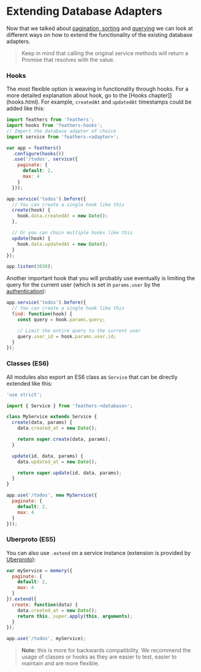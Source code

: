# Extending Database Adapters

Now that we talked about [pagination, sorting](pagination.md) and [querying](querying.md) we can look at different ways on how to extend the functionality of the existing database adapters.

> Keep in mind that calling the original service methods will return a Promise that resolves with the value.

### Hooks

The most flexible option is weaving in functionality through hooks. For a more detailed explanation about hook, go to the [Hooks chapter]](hooks.html). For example, `createdAt` and `updatedAt` timestamps could be added like this:

```js
import feathers from 'feathers';
import hooks from 'feathers-hooks';
// Import the database adapter of choice
import service from 'feathers-<adapter>';

var app = feathers()
  .configure(hooks())
  .use('/todos', service({
    paginate: {
      default: 2,
      max: 4
    }
  }));

app.service('todos').before({
  // You can create a single hook like this
  create(hook) {
    hook.data.createdAt = new Date();
  },

  // Or you can chain multiple hooks like this
  update(hook) {
    hook.data.updatedAt = new Date();
  }
});

app.listen(3030);
```

Another important hook that you will probably use eventually is limiting the query for the current user (which is set in `params.user` by the [authentication](authentication/readme.html)):

```js
app.service('todos').before({
  // You can create a single hook like this
  find: function(hook) {
    const query = hook.params.query;

    // Limit the entire query to the current user
    query.user_id = hook.params.user.id;
  }
});
```

### Classes (ES6)

All modules also export an ES6 class as `Service` that can be directly extended like this:

```js
'use strict';

import { Service } from 'feathers-<database>';

class MyService extends Service {
  create(data, params) {
    data.created_at = new Date();

    return super.create(data, params);
  }

  update(id, data, params) {
    data.updated_at = new Date();

    return super.update(id, data, params);
  }
}

app.use('/todos', new MyService({
  paginate: {
    default: 2,
    max: 4
  }
}));
```

### Uberproto (ES5)

You can also use `.extend` on a service instance (extension is provided by [Uberproto](https://github.com/daffl/uberproto)):

```js
var myService = memory({
  paginate: {
    default: 2,
    max: 4
  }
}).extend({
  create: function(data) {
    data.created_at = new Date();
    return this._super.apply(this, arguments);
  }
});

app.use('/todos', myService);
```

> **Note:** this is more for backwards compatibility. We recommend the usage of classes or hooks as they are easier to test, easier to maintain and are more flexible.
